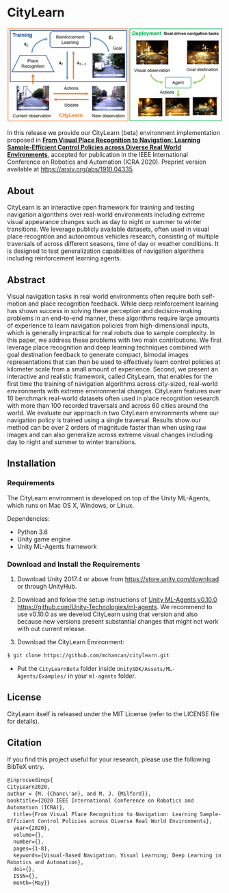# CityLearn

![alt text](readme/citylearn.png "CityLearn")

In this release we provide our CityLearn (beta) environment implementation proposed in [**From Visual Place Recognition to Navigation: Learning Sample-Efficient Control Policies across Diverse Real World Environments**](https://arxiv.org/pdf/1910.04335.pdf), accepted for publication in the IEEE International Conference on Robotics and Automation (ICRA 2020). Preprint version available at https://arxiv.org/abs/1910.04335.

## About

CityLearn is an interactive open framework for training and testing navigation algorithms over real-world environments including extreme visual appearance changes such as day to night or summer to winter transitions. We leverage publicly available datasets, often used in visual place recogntion and autonomous vehicles research, consisting of multiple traversals of across different seasons, time of day or weather conditions. It is designed to test generalization capabilities of navigation algorithms including reinforcement learning agents.

## Abstract

Visual navigation tasks in real world environments often require both self-motion and place recognition feedback. While deep reinforcement learning has shown success in solving these perception and decision-making problems in an end-to-end manner, these algorithms require large amounts of experience to learn navigation policies from high-dimensional inputs, which is generally impractical for real robots due to sample complexity. In this paper, we address these problems with two main contributions. We first leverage place recognition and deep learning techniques combined with goal destination feedback to generate compact, bimodal images representations that can then be used to effectively learn control policies at kilometer scale from a small amount of experience. Second, we present an interactive and realistic framework, called CityLearn, that enables for the first time the training of navigation algorithms across city-sized, real-world environments with extreme environmental changes. CityLearn features over 10 benchmark real-world datasets often used in place recognition research with more than 100 recorded traversals and across 60 cities around the world. We evaluate our approach in two CityLearn environments where our navigation policy is trained using a single traversal. Results show our method can be over 2 orders of magnitude faster than when using raw images and can also generalize across extreme visual changes including day to night and summer to winter transitions.

## Installation

### Requirements

The CityLearn environment is developed on top of the Unity ML-Agents, which runs on Mac OS X, Windows, or Linux.

Dependencies:

* Python 3.6
* Unity game engine
* Unity ML-Agents framework

### Download and Install the Requirements

1. Download Unity 2017.4 or above from https://store.unity.com/download or through UnityHub.

2. Download and follow the setup instructions of [Unity ML-Agents v0.10.0](https://github.com/Unity-Technologies/ml-agents/releases/tag/0.10.0) https://github.com/Unity-Technologies/ml-agents. We recommend to use v0.10.0 as we develod CityLearn using that version and also because new versions present substantial changes that might not work with out current release.

3. Download the CityLearn Environment:

  ```bash
  $ git clone https://github.com/mchancan/citylearn.git
  ```
  
  * Put the `CityLearnBeta` folder inside `UnitySDK/Assets/ML-Agents/Examples/` in your `ml-agents` folder.

## License

CityLearn itself is released under the MIT License (refer to the LICENSE file for details).

## Citation

If you find this project useful for your research, please use the following BibTeX entry.

	@inproceedings{
    CityLearn2020,
  	author = {M. {Chanc\'an}, and M. J. {Milford}},
  	booktitle={2020 IEEE International Conference on Robotics and Automation (ICRA)}, 
	  title={From Visual Place Recognition to Navigation: Learning Sample-Efficient Control Policies across Diverse Real World Environments}, 
	  year={2020}, 
	  volume={}, 
	  number={}, 
	  pages={1-8}, 
	  keywords={Visual-Based Navigation; Visual Learning; Deep Learning in Robotics and Automation},
	  doi={},
	  ISSN={},
	  month={May}}
